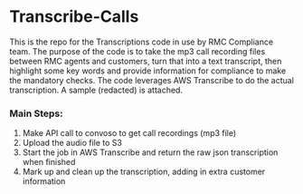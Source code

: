 # Transcribe-Calls

This is the repo for the Transcriptions code in use by RMC Compliance team. The purpose of the code is to take the mp3 call recording files between RMC agents and customers, turn that into a text transcript, then highlight some key words and provide information for compliance to make the mandatory checks. The code leverages AWS Transcribe to do the actual transcription. A sample (redacted) is attached.

### Main Steps:
1. Make API call to convoso to get call recordings (mp3 file)
2. Upload the audio file to S3
3. Start the job in AWS Transcribe and return the raw json transcription when finished
4. Mark up and clean up the transcription, adding in extra customer information
